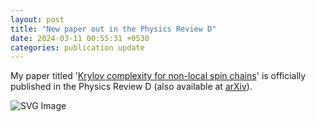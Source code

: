 ```yaml
---
layout: post
title: "New paper out in the Physics Review D"
date: 2024-03-11 00:55:31 +0530
categories: publication update
---
```


My paper titled '<a href="https://doi.org/10.1103/PhysRevD.109.066010">Krylov complexity for non-local spin chains</a>' is officially published in the Physics Review D (also available at <a href="https://arxiv.org/abs/2312.11677">arXiv</a>). <br>

<img src="/Manoline-git.github.io/img/non local.svg" alt="SVG Image">
